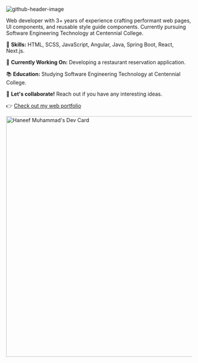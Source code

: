 
![github-header-image](https://github.com/haneefmhmmd/haneefmhmmd/assets/52352973/9c95de9b-593c-43dc-b6cd-4fed46688b94)

Web developer with 3+ years of experience crafting performant web pages, UI components, and reusable style guide components. Currently pursuing Software Engineering Technology at Centennial College.

🚀 **Skills:** HTML, SCSS, JavaScript, Angular, Java, Spring Boot, React, Next.js.

🌱 **Currently Working On:** Developing a restaurant reservation application.

📚 **Education:** Studying Software Engineering Technology at Centennial College.

💬 **Let's collaborate!** Reach out if you have any interesting ideas.

👉 [Check out my web portfolio](https://haneefmhmmd.github.io/resume/)

<a href="https://app.daily.dev/haneef"><img src="https://api.daily.dev/devcards/v2/PtcNVjmyoHJgvlXRgX38s.png?r=g2r&type=wide" width="652" alt="Haneef Muhammad's Dev Card"/></a>
